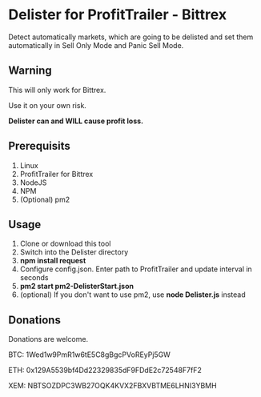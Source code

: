 # Delister for ProfitTrailer - Bittrex #
Detect automatically markets, which are going to be delisted and set them automatically in Sell Only Mode and Panic Sell Mode.
## Warning ##
This will only work for Bittrex.

Use it on your own risk. 

__Delister can and WILL cause profit loss.__

## Prerequisits
1. Linux
2. ProfitTrailer for Bittrex
3. NodeJS
4. NPM
5. (Optional) pm2

## Usage ##
1. Clone or download this tool
2. Switch into the Delister directory
3. __npm install request__
4. Configure config.json. Enter path to ProfitTrailer and update interval in seconds
5. __pm2 start pm2-DelisterStart.json__
6. (optional) If you don't want to use pm2, use __node Delister.js__ instead

## Donations ##
Donations are welcome.


BTC: 1Wed1w9PmR1w6tE5C8gBgcPVoREyPj5GW

ETH: 0x129A5539bf4Dd22329835dF9FDdE2c72548F7fF2

XEM: NBTSOZDPC3WB27OQK4KVX2FBXVBTME6LHNI3YBMH
